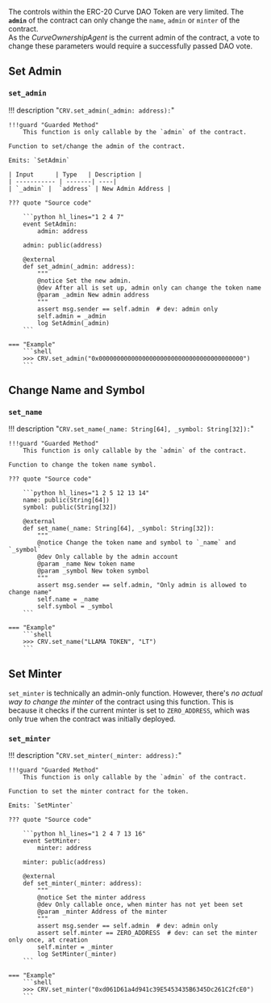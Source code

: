 The controls within the ERC-20 Curve DAO Token are very limited. The **`admin`** of the contract can only change the `name`, `admin` or `minter` of the contract.  
As the *CurveOwnershipAgent* is the current admin of the contract, a vote to change these parameters would require a successfully passed DAO vote.


## **Set Admin**

### `set_admin`
!!! description "`CRV.set_admin(_admin: address):`"

    !!!guard "Guarded Method"
        This function is only callable by the `admin` of the contract.

    Function to set/change the admin of the contract.

    Emits: `SetAdmin`

    | Input      | Type   | Description |
    | ----------- | -------| ----|
    | `_admin` |  `address` | New Admin Address |

    ??? quote "Source code"

        ```python hl_lines="1 2 4 7"
        event SetAdmin:
            admin: address
        
        admin: public(address)

        @external
        def set_admin(_admin: address):
            """
            @notice Set the new admin.
            @dev After all is set up, admin only can change the token name
            @param _admin New admin address
            """
            assert msg.sender == self.admin  # dev: admin only
            self.admin = _admin
            log SetAdmin(_admin)
        ```

    === "Example"
        ```shell
        >>> CRV.set_admin("0x0000000000000000000000000000000000000000")
        ```

## **Change Name and Symbol**

### `set_name`
!!! description "`CRV.set_name(_name: String[64], _symbol: String[32]):`"

    !!!guard "Guarded Method"
        This function is only callable by the `admin` of the contract.

    Function to change the token name symbol.

    ??? quote "Source code"

        ```python hl_lines="1 2 5 12 13 14"
        name: public(String[64])
        symbol: public(String[32])

        @external
        def set_name(_name: String[64], _symbol: String[32]):
            """
            @notice Change the token name and symbol to `_name` and `_symbol`
            @dev Only callable by the admin account
            @param _name New token name
            @param _symbol New token symbol
            """
            assert msg.sender == self.admin, "Only admin is allowed to change name"
            self.name = _name
            self.symbol = _symbol
        ```

    === "Example"
        ```shell
        >>> CRV.set_name("LLAMA TOKEN", "LT")
        ```


## **Set Minter**

`set_minter` is technically an admin-only function. However, there's *no actual way to change the minter* of the contract using this function. This is because it checks if the current minter is set to `ZERO_ADDRESS`, which was only true when the contract was initially deployed.

### `set_minter`
!!! description "`CRV.set_minter(_minter: address):`"

    !!!guard "Guarded Method"
        This function is only callable by the `admin` of the contract.

    Function to set the minter contract for the token.

    Emits: `SetMinter`

    ??? quote "Source code"

        ```python hl_lines="1 2 4 7 13 16"
        event SetMinter:
            minter: address
        
        minter: public(address)

        @external
        def set_minter(_minter: address):
            """
            @notice Set the minter address
            @dev Only callable once, when minter has not yet been set
            @param _minter Address of the minter
            """
            assert msg.sender == self.admin  # dev: admin only
            assert self.minter == ZERO_ADDRESS  # dev: can set the minter only once, at creation
            self.minter = _minter
            log SetMinter(_minter)
        ```

    === "Example"
        ```shell
        >>> CRV.set_minter("0xd061D61a4d941c39E5453435B6345Dc261C2fcE0")
        ```